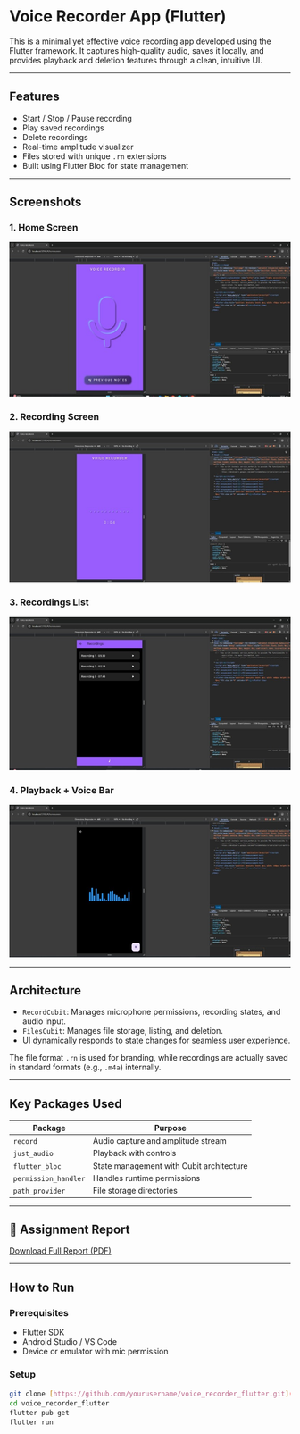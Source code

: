# Voice Recorder App (Flutter)

This is a minimal yet effective voice recording app developed using the Flutter framework. It captures high-quality audio, saves it locally, and provides playback and deletion features through a clean, intuitive UI.

---

## Features

- Start / Stop / Pause recording
- Play saved recordings
- Delete recordings
- Real-time amplitude visualizer
- Files stored with unique `.rn` extensions
- Built using Flutter Bloc for state management

---

## Screenshots

### 1. Home Screen  
![Home](HomeScreen.jpg)

### 2. Recording Screen  
![Recording](RecordingScreen.jpg)

### 3. Recordings List  
![Recordings List](RecordingsList.jpg)

### 4. Playback + Voice Bar  
![Playback](PlaybackScreen.jpg)

---

## Architecture

- `RecordCubit`: Manages microphone permissions, recording states, and audio input.
- `FilesCubit`: Manages file storage, listing, and deletion.
- UI dynamically responds to state changes for seamless user experience.

The file format `.rn` is used for branding, while recordings are actually saved in standard formats (e.g., `.m4a`) internally.

---

## Key Packages Used

| Package            | Purpose                                      |
|--------------------|----------------------------------------------|
| `record`           | Audio capture and amplitude stream           |
| `just_audio`       | Playback with controls                       |
| `flutter_bloc`     | State management with Cubit architecture     |
| `permission_handler` | Handles runtime permissions                 |
| `path_provider`    | File storage directories                     |

---

## 📄 Assignment Report

[Download Full Report (PDF)](Voice_Recorder_Report.pdf)

---

## How to Run

### Prerequisites

- Flutter SDK
- Android Studio / VS Code
- Device or emulator with mic permission

### Setup

```bash
git clone [https://github.com/yourusername/voice_recorder_flutter.git](https://github.com/ANewShaman/VoiceRecorderUI.git)
cd voice_recorder_flutter
flutter pub get
flutter run
